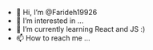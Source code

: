 - 👋 Hi, I’m @Farideh19926
- 👀 I’m interested in ...
- 🌱 I’m currently learning React and JS :)
- 📫 How to reach me ...

<!---
Farideh19926/Farideh19926 is a ✨ special ✨ repository because its `README.md` (this file) appears on your GitHub profile.
You can click the Preview link to take a look at your changes.
--->
